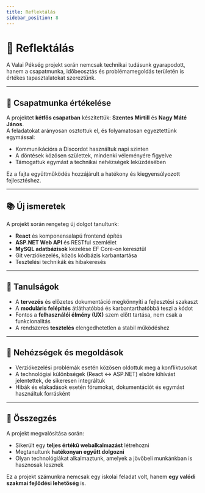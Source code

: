```yaml
---
title: Reflektálás
sidebar_position: 8
---
```


# 🔁 Reflektálás

A Valai Pékség projekt során nemcsak technikai tudásunk gyarapodott, hanem a csapatmunka, időbeosztás és problémamegoldás területén is értékes tapasztalatokat szereztünk.

---

## 🤝 Csapatmunka értékelése

A projektet **kétfős csapatban** készítettük: **Szentes Mirtill** és **Nagy Máté János**.  
A feladatokat arányosan osztottuk el, és folyamatosan egyeztettünk egymással:

- Kommunikációra a Discordot használtuk napi szinten
- A döntések közösen születtek, mindenki véleményére figyelve
- Támogattuk egymást a technikai nehézségek leküzdésében

Ez a fajta együttműködés hozzájárult a hatékony és kiegyensúlyozott fejlesztéshez.

---

## 📚 Új ismeretek

A projekt során rengeteg új dolgot tanultunk:

- **React** és komponensalapú frontend építés
- **ASP.NET Web API** és RESTful szemlélet
- **MySQL adatbázisok** kezelése EF Core-on keresztül
- Git verziókezelés, közös kódbázis karbantartása
- Tesztelési technikák és hibakeresés

---

## 🧠 Tanulságok

- A **tervezés** és előzetes dokumentáció megkönnyíti a fejlesztési szakaszt
- A **moduláris felépítés** átláthatóbbá és karbantarthatóbbá teszi a kódot
- Fontos a **felhasználói élmény (UX)** szem előtt tartása, nem csak a funkcionalitás
- A rendszeres **tesztelés** elengedhetetlen a stabil működéshez

---

## 💬 Nehézségek és megoldások

- Verziókezelési problémák esetén közösen oldottuk meg a konfliktusokat
- A technológiai különbségek (React ↔ ASP.NET) elsőre kihívást jelentettek, de sikeresen integráltuk
- Hibák és elakadások esetén fórumokat, dokumentációt és egymást használtuk forrásként

---

## 🙌 Összegzés

A projekt megvalósítása során:

- Sikerült egy **teljes értékű webalkalmazást** létrehozni
- Megtanultunk **hatékonyan együtt dolgozni**
- Olyan technológiákat alkalmaztunk, amelyek a jövőbeli munkánkban is hasznosak lesznek

Ez a projekt számunkra nemcsak egy iskolai feladat volt, hanem **egy valódi szakmai fejlődési lehetőség** is.

